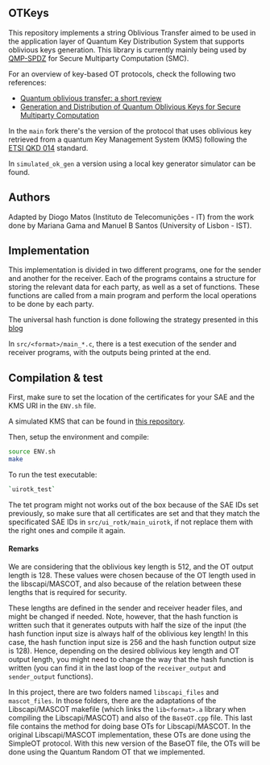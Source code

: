 ## OTKeys
This repository implements a string Oblivious Transfer aimed to be used in the application layer of Quantum Key Distribution System that supports oblivious keys generation. This library is currently mainly being used by [QMP-SPDZ](https://github.com/diogoftm/QMP-SPDZ) for Secure Multiparty Computation (SMC).

For an overview of key-based OT protocols, check the following two references:
- [Quantum oblivious transfer: a short review](https://www.mdpi.com/1099-4300/24/7/945)
- [Generation and Distribution of Quantum Oblivious Keys for Secure Multiparty Computation](https://www.mdpi.com/2076-3417/10/12/4080)

In the `main` fork there's the version of the protocol that uses oblivious key retrieved from a quantum Key Management System (KMS) following the [ETSI QKD 014](https://www.etsi.org/deliver/etsi_gs/QKD/001_099/014/01.01.01_60/gs_qkd014v010101p.pdf) standard.

In `simulated_ok_gen` a version using a local key generator simulator can be found. 

## Authors
Adapted by Diogo Matos (Instituto de Telecomunições - IT) from the work done by Mariana Gama and Manuel B Santos (University of Lisbon - IST).

## Implementation

This implementation is divided in two different programs, one for the sender and another for the receiver.
Each of the programs contains a structure for storing the relevant data for each party, as well as a set of functions.
These functions are called from a main program and perform the local operations to be done by each party. 

The universal hash function is done following the strategy presented in this [blog](https://lemire.me/blog/2018/08/15/fast-strongly-universal-64-bit-hashing-everywhere/)

In `src/<format>/main_*.c`, there is a test execution of the sender and receiver programs, with the outputs being printed at the end.

## Compilation & test

First, make sure to set the location of the certificates for your SAE and the KMS URI in the `ENV.sh` file.

A simulated KMS that can be found in [this repository](https://github.com/diogoftm/simulated-kms).

Then, setup the environment and compile:
```bash
source ENV.sh
make
```

To run the test executable:
```bash
`uirotk_test`
```
The tet program might not works out of the box because of the SAE IDs set previously, so make sure that all certificates are set and that they match the specificated SAE IDs in `src/ui_rotk/main_uirotk`, if not replace them with the right ones and compile it again.

#### Remarks

We are considering that the oblivious key length is 512, and the OT output length is 128. These values were chosen because of the OT length used in the libscapi/MASCOT, and also because of the relation between these lengths that is required for security.

These lengths are defined in the sender and receiver header files, and might be changed if needed. Note, however, that the hash function is written such that it generates outputs with half the size of the input (the hash function input size is always half of the oblivious key length! In this case, the hash function input size is 256 and the hash function output size is 128). Hence, depending on the desired oblivious key length and OT output length, you might need to change the way that the hash function is written (you can find it in the last loop of the `receiver_output` and `sender_output` functions).

In this project, there are two folders named `libscapi_files` and `mascot_files`. In those folders, there are the adaptations of the Libscapi/MASCOT makefile (which links the `lib<format>.a` library when compiling the Libscapi/MASCOT) and also of the `BaseOT.cpp` file. This last file contains the method for doing base OTs for Libscapi/MASCOT. In the original Libscapi/MASCOT implementation, these OTs are done using the SimpleOT protocol. With this new version of the BaseOT file, the OTs will be done using the Quantum Random OT that we implemented. 